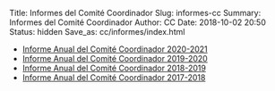 Title: Informes del Comité Coordinador
Slug: informes-cc
Summary: Informes del Comité Coordinador
Author: CC
Date: 2018-10-02 20:50
Status: hidden
Save_as: cc/informes/index.html

* [Informe Anual del Comité Coordinador 2020-2021](2021-informe-anual/InformeCC-2021.pdf)
* [Informe Anual del Comité Coordinador 2019-2020](2020-informe-anual/InformeCC-2020.pdf)
* [Informe Anual del Comité Coordinador 2018-2019](2019-informe-anual/)
* [Informe Anual del Comité Coordinador 2017-2018](2018-informe-anual/)
